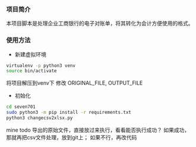 ### 项目简介 
本项目脚本是处理企业工商银行的电子对账单，将其转化为会计方便使用的格式。

### 使用方法
- 新建虚拟环境
```bash
virtualenv -p python3 venv
source bin/activate
```
将项目解压到venv下
修改 ORIGINAL_FILE, OUTPUT_FILE

- 初始化
```bash
cd seven701
sudo python3 -m pip install -r requirements.txt
python3 changecsv2xlsx.py
```


mine todo
导出的原始文件，直接放过来执行，看看能否执行成功？
如果成功，那就再把csv文件处理，放到git上；
如果不行，再改代码
